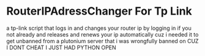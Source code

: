 # RouterIPAdressChanger For Tp Link 
a tp-link script that logs in and changes your router ip by logging in if you not already and releases and renews your ip automatically cuz i needed it to get unbanned from a plutonium server that i was wrongfully banned on 
CUZ I DONT CHEAT I JUST HAD PYTHON OPEN
